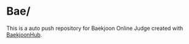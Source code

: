 # Bae/<joonHub>
This is a auto push repository for Baekjoon Online Judge created with [BaekjoonHub](https://github.com/BaekjoonHub/BaekjoonHub).
